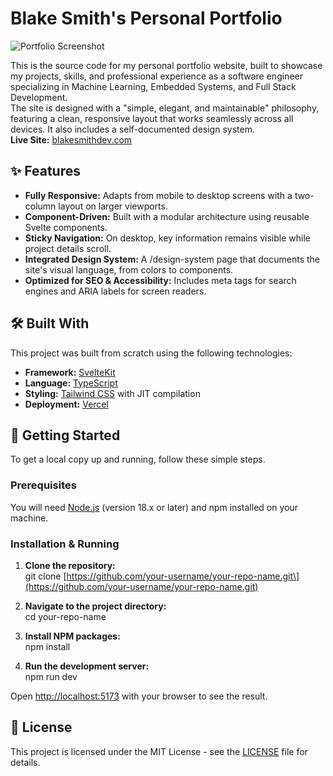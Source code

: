 # **Blake Smith's Personal Portfolio**

![Portfolio Screenshot](https://raw.githubusercontent.com/bsmith709/blakesmith.dev/main/static/Portfolio-Screenshot.png)

This is the source code for my personal portfolio website, built to showcase my projects, skills, and professional experience as a software engineer specializing in Machine Learning, Embedded Systems, and Full Stack Development.  
The site is designed with a "simple, elegant, and maintainable" philosophy, featuring a clean, responsive layout that works seamlessly across all devices. It also includes a self-documented design system.  
**Live Site:** [blakesmithdev.com](https://www.google.com/search?q=https://blakesmithdev.com)

## **✨ Features**

* **Fully Responsive:** Adapts from mobile to desktop screens with a two-column layout on larger viewports.  
* **Component-Driven:** Built with a modular architecture using reusable Svelte components.  
* **Sticky Navigation:** On desktop, key information remains visible while project details scroll.  
* **Integrated Design System:** A /design-system page that documents the site's visual language, from colors to components.  
* **Optimized for SEO & Accessibility:** Includes meta tags for search engines and ARIA labels for screen readers.

## **🛠️ Built With**

This project was built from scratch using the following technologies:

* **Framework:** [SvelteKit](https://kit.svelte.dev/)  
* **Language:** [TypeScript](https://www.typescriptlang.org/)  
* **Styling:** [Tailwind CSS](https://tailwindcss.com/) with JIT compilation  
* **Deployment:** [Vercel](https://vercel.com/)

## **🚀 Getting Started**

To get a local copy up and running, follow these simple steps.

### **Prerequisites**

You will need [Node.js](https://nodejs.org/) (version 18.x or later) and npm installed on your machine.

### **Installation & Running**

1. **Clone the repository:**  
   git clone \[https://github.com/your-username/your-repo-name.git\](https://github.com/your-username/your-repo-name.git)

2. **Navigate to the project directory:**  
   cd your-repo-name

3. **Install NPM packages:**  
   npm install

4. **Run the development server:**  
   npm run dev

Open [http://localhost:5173](https://www.google.com/search?q=http://localhost:5173) with your browser to see the result.

## **📄 License**

This project is licensed under the MIT License \- see the [LICENSE](https://www.google.com/search?q=LICENSE) file for details.